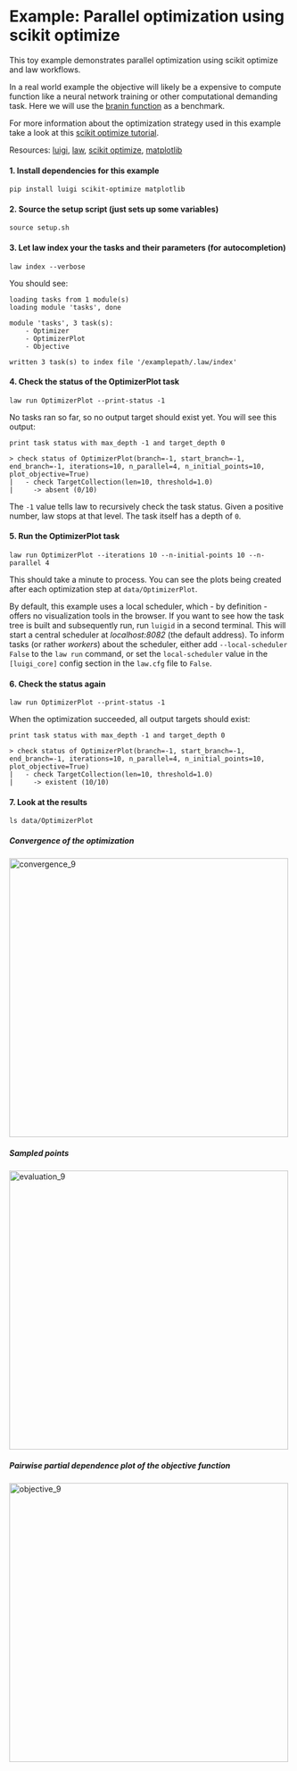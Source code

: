 # Example: Parallel optimization using scikit optimize

This toy example demonstrates parallel optimization using scikit optimize and law workflows.

In a real world example the objective will likely be a expensive to compute function like a neural network training or other computational demanding task. Here we will use the [branin function](https://www.sfu.ca/~ssurjano/branin.html) as a benchmark.

For more information about the optimization strategy used in this example take a look at this [scikit optimize tutorial](https://scikit-optimize.github.io/notebooks/parallel-optimization.html).

Resources: [luigi](http://luigi.readthedocs.io/en/stable), [law](http://law.readthedocs.io/en/latest), [scikit optimize](https://scikit-optimize.github.io/), [matplotlib](https://matplotlib.org/)


#### 1. Install dependencies for this example

```shell
pip install luigi scikit-optimize matplotlib
```


#### 2. Source the setup script (just sets up some variables)

```shell
source setup.sh
```


#### 3. Let law index your the tasks and their parameters (for autocompletion)

```shell
law index --verbose
```

You should see:

```shell
loading tasks from 1 module(s)
loading module 'tasks', done

module 'tasks', 3 task(s):
    - Optimizer
    - OptimizerPlot
    - Objective

written 3 task(s) to index file '/examplepath/.law/index'
```


#### 4. Check the status of the OptimizerPlot task

```shell
law run OptimizerPlot --print-status -1
```

No tasks ran so far, so no output target should exist yet. You will see this output:

```shell
print task status with max_depth -1 and target_depth 0

> check status of OptimizerPlot(branch=-1, start_branch=-1, end_branch=-1, iterations=10, n_parallel=4, n_initial_points=10, plot_objective=True)
|   - check TargetCollection(len=10, threshold=1.0)
|     -> absent (0/10)
```

The `-1` value tells law to recursively check the task status. Given a positive number, law stops at that level. The task itself has a depth of `0`.


#### 5. Run the OptimizerPlot task

```shell
law run OptimizerPlot --iterations 10 --n-initial-points 10 --n-parallel 4
```

This should take a minute to process.
You can see the plots being created after each optimization step at `data/OptimizerPlot`.

By default, this example uses a local scheduler, which - by definition - offers no visualization tools in the browser. If you want to see how the task tree is built and subsequently run, run ``luigid`` in a second terminal. This will start a central scheduler at *localhost:8082* (the default address). To inform tasks (or rather *workers*) about the scheduler, either add ``--local-scheduler False`` to the ``law run`` command, or set the ``local-scheduler`` value in the ``[luigi_core]`` config section in the ``law.cfg`` file to ``False``.


#### 6. Check the status again

```shell
law run OptimizerPlot --print-status -1
```

When the optimization succeeded, all output targets should exist:

```shell
print task status with max_depth -1 and target_depth 0

> check status of OptimizerPlot(branch=-1, start_branch=-1, end_branch=-1, iterations=10, n_parallel=4, n_initial_points=10, plot_objective=True)
|   - check TargetCollection(len=10, threshold=1.0)
|     -> existent (10/10)
```


#### 7. Look at the results

```shell
ls data/OptimizerPlot
```

##### Convergence of the optimization

<img width="500" alt="convergence_9" src="https://user-images.githubusercontent.com/13285808/37497600-950d3944-28b9-11e8-8861-bf30855a070d.png"/>

##### Sampled points

<img width="500" alt="evaluation_9" src="https://user-images.githubusercontent.com/13285808/37497601-95431da2-28b9-11e8-94ad-c610426f4e5e.png"/>

##### Pairwise partial dependence plot of the objective function

<img width="500" alt="objective_9" src="https://user-images.githubusercontent.com/13285808/37497602-955d9e16-28b9-11e8-8a57-f8cc82c81c8b.png"/>

